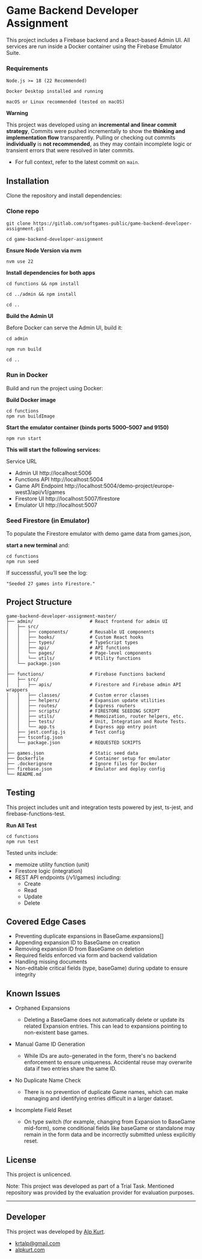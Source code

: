 # Game Backend Developer Assignment

This project includes a Firebase backend and a React-based Admin UI. All services are run inside a Docker container using the Firebase Emulator Suite.

### Requirements

    Node.js >= 18 (22 Recommended)

    Docker Desktop installed and running

    macOS or Linux recommended (tested on macOS)

**Warning**

This project was developed using an **incremental and linear commit strategy**, Commits were pushed incrementally to show the **thinking and implementation flow** transparently.
Pulling or checking out commits **individually** is **not recommended**, as they may contain incomplete logic or transient errors that were resolved in later commits.

* For full context, refer to the latest commit on `main`.


## Installation

Clone the repository and install dependencies:

### Clone repo

    git clone https://gitlab.com/softgames-public/game-backend-developer-assignment.git

    cd game-backend-developer-assignment

**Ensure Node Version via nvm**

    nvm use 22

**Install dependencies for both apps**

    cd functions && npm install

    cd ../admin && npm install

    cd ..

**Build the Admin UI**

Before Docker can serve the Admin UI, build it:

    cd admin

    npm run build

    cd ..

### Run in Docker

Build and run the project using Docker:

**Build Docker image**
    
    cd functions
    npm run buildImage


**Start the emulator container (binds ports 5000–5007 and 9150)**
    
    npm run start

**This will start the following services:**

Service	URL

* Admin UI	http://localhost:5006
* Functions API	http://localhost:5004
* Game API Endpoint  http://localhost:5004/demo-project/europe-west3/api/v1/games
* Firestore UI	http://localhost:5007/firestore
* Emulator UI	http://localhost:5007

### Seed Firestore (in Emulator)

To populate the Firestore emulator with demo game data from games.json, 

**start a new terminal** and:

    cd functions
    npm run seed

If successsful, you’ll see the log:
    
    "Seeded 27 games into Firestore."

## Project Structure

    game-backend-developer-assignment-master/
    ├── admin/                     # React frontend for admin UI
    │   ├── src/
    │   │   ├── components/        # Reusable UI components
    │   │   ├── hooks/             # Custom React hooks
    │   │   ├── types/             # TypeScript types
    │   │   ├── api/               # API functions
    │   │   └── pages/             # Page-level components
    │   │   └── utils/             # Utility functions
    │   └── package.json
    │
    ├── functions/                 # Firebase Functions backend
    │   ├── src/
    │   │   ├── apis/              # Firestore and Firebase admin API wrappers
    │   │   ├── classes/           # Custom error classes
    │   │   ├── helpers/           # Expansion update utilities
    │   │   ├── routes/            # Express routers
    │   │   ├── scripts/           # FIRESTORE SEEDING SCRIPT
    │   │   ├── utils/             # Memoization, router helpers, etc.
    │   │   ├── tests/             # Unit, Integration and Route Tests.
    │   │   └── app.ts             # Express app entry point
    │   ├── jest.config.js         # Test config
    │   ├── tsconfig.json
    │   └── package.json           # REQUESTED SCRIPTS
    │
    ├── games.json                 # Static seed data
    ├── Dockerfile                 # Container setup for emulator
    ├── .dockerignore              # Ignore files for Docker
    ├── firebase.json              # Emulator and deploy config
    └── README.md

## Testing

This project includes unit and integration tests powered by jest, ts-jest, and firebase-functions-test.

**Run All Test**
    
    cd functions
    npm run test

Tested units include:

* memoize utility function (unit)
* Firestore logic (integration)
* REST API endpoints (/v1/games) including:
    * Create
    * Read
    * Update
    * Delete

## Covered Edge Cases

* Preventing duplicate expansions in BaseGame.expansions[]
* Appending expansion ID to BaseGame on creation
* Removing expansion ID from BaseGame on deletion
* Required fields enforced via form and backend validation
* Handling missing documents
* Non-editable critical fields (type, baseGame) during update to ensure integrity

## Known Issues

* Orphaned Expansions
    * Deleting a BaseGame does not automatically delete or update its related Expansion entries. This can lead to expansions pointing to non-existent base games.

* Manual Game ID Generation
    * While IDs are auto-generated in the form, there's no backend enforcement to ensure uniqueness. Accidental reuse may overwrite data if two entries share the same ID.

* No Duplicate Name Check
    * There is no prevention of duplicate Game names, which can make managing and identifying entries difficult in a larger dataset.

* Incomplete Field Reset
    * On type switch (for example, changing from Expansion to BaseGame mid-form), some conditional fields like baseGame or standalone may remain in the form data and be incorrectly submitted unless explicitly reset.

## License
This project is unlicenced. 

Note: This project was developed as part of a Trial Task. Mentioned repository was provided by the evaluation provider for evaluation purposes.

*** 

## Developer

This project was developed by [Alp Kurt](https://www.linkedin.com/in/alp-kurt/). 

* krtalp@gmail.com
* [alpkurt.com](https://alpkurt.com)